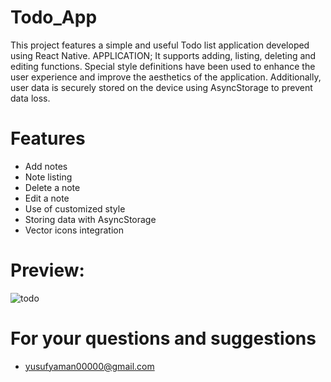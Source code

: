 # Todo_App

This project features a simple and useful Todo list application developed using React Native. APPLICATION; It supports adding, listing, deleting and editing functions. Special style definitions have been used to enhance the user experience and improve the aesthetics of the application. Additionally, user data is securely stored on the device using AsyncStorage to prevent data loss.

# Features 

- Add notes
- Note listing
- Delete a note
- Edit a note
- Use of customized style
- Storing data with AsyncStorage
- Vector icons integration

# Preview:
![todo](https://github.com/yusufyaman07/todo_App/assets/148998418/baa87a65-c48d-433e-ae25-14814ae8f060)



# For your questions and suggestions
- yusufyaman00000@gmail.com
